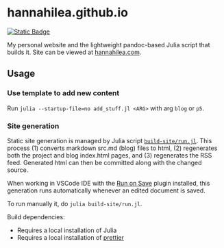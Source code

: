 # hannahilea.github.io

[<img alt="Static Badge" src="https://img.shields.io/badge/%F0%9F%AA%B4%20Houseplant%20-x?style=flat&amp;label=Project%20type&amp;color=1E1E1D">](https://www.hannahilea.com/blog/houseplant-programming)

My personal website and the lightweight pandoc-based Julia script that builds it. Site can be viewed at [hannahilea.com](https://hannahilea.com).

## Usage

### Use template to add new content

Run `julia --startup-file=no add_stuff.jl <ARG>` with arg `blog` or `p5`.

### Site generation

Static site generation is managed by Julia script [`build-site/run.jl`](./build-site/run.jl). This process (1) converts markdown src.md (blog) files to html, (2) regenerates both the project and blog index.html pages, and (3) regenerates the RSS feed. Generated html can then be committed along with the changed source. 

When working in VSCode IDE with the [Run on Save](https://marketplace.visualstudio.com/items?itemName=emeraldwalk.RunOnSave) plugin installed, this generation runs automatically whenever an edited document is saved.

To run manually it, do `julia build-site/run.jl`.


Build dependencies:
- Requires a local installation of Julia
- Requires a local installation of [prettier](https://formulae.brew.sh/formula/prettier)
